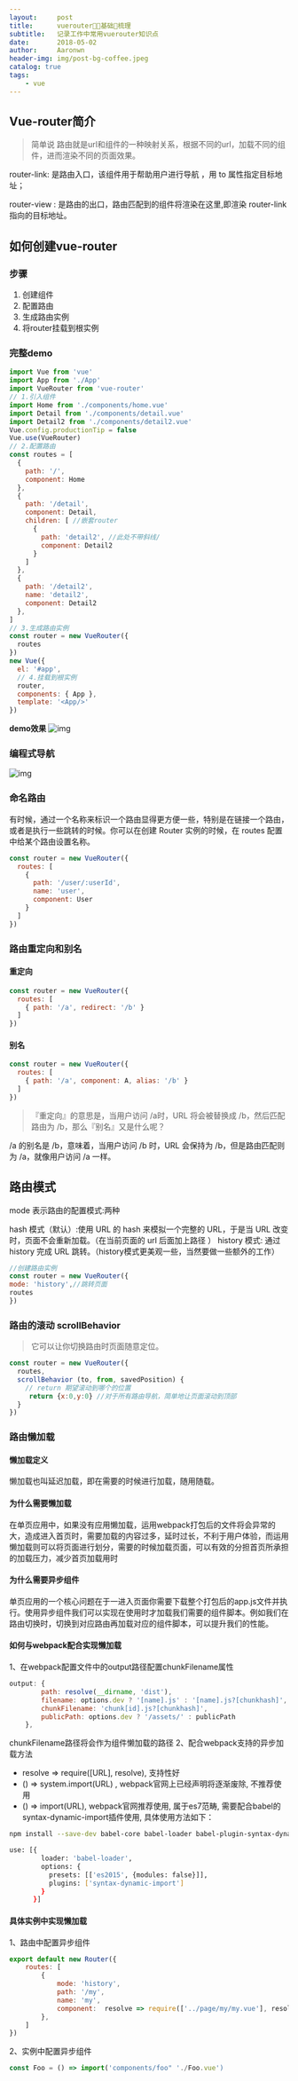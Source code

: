 ```yaml
---
layout:     post
title:      vuerouter基础梳理
subtitle:   记录工作中常用vuerouter知识点
date:       2018-05-02
author:     Aaronwn
header-img: img/post-bg-coffee.jpeg
catalog: true
tags:
    - vue
---
```



## Vue-router简介

> 简单说 路由就是url和组件的一种映射关系，根据不同的url，加载不同的组件，进而渲染不同的页面效果。

router-link: 是路由入口，该组件用于帮助用户进行导航 ，用 to 属性指定目标地址；

router-view : 是路由的出口，路由匹配到的组件将渲染在这里,即渲染 router-link指向的目标地址。

## 如何创建vue-router
### 步骤
1. 创建组件
2. 配置路由
3. 生成路由实例
4. 将router挂载到根实例
### 完整demo
``` js
import Vue from 'vue'
import App from './App'
import VueRouter from 'vue-router'
// 1.引入组件
import Home from './components/home.vue'
import Detail from './components/detail.vue'
import Detail2 from './components/detail2.vue'
Vue.config.productionTip = false
Vue.use(VueRouter)
// 2.配置路由
const routes = [
  {
    path: '/',
    component: Home
  },
  {
    path: '/detail',
    component: Detail,
    children: [ //嵌套router
      {
        path: 'detail2', //此处不带斜线/
        component: Detail2
      }
    ]
  },
  {
    path: '/detail2',
    name: 'detail2',
    component: Detail2
  },
]
// 3.生成路由实例
const router = new VueRouter({
  routes
})
new Vue({
  el: '#app',
  // 4.挂载到根实例
  router,
  components: { App },
  template: '<App/>'
})
```
**demo效果**
![img](/img/in-post/vue-router-demo1.jpg)

### 编程式导航
![img](/img/in-post/vue-router-js.jpg)

### 命名路由
有时候，通过一个名称来标识一个路由显得更方便一些，特别是在链接一个路由，或者是执行一些跳转的时候。你可以在创建 Router 实例的时候，在 routes 配置中给某个路由设置名称。
```js
const router = new VueRouter({
  routes: [
    {
      path: '/user/:userId',
      name: 'user',
      component: User
    }
  ]
})
```

### 路由重定向和别名

#### 重定向
```js
const router = new VueRouter({
  routes: [
    { path: '/a', redirect: '/b' }
  ]
})
```
#### 别名
``` js
const router = new VueRouter({
  routes: [
    { path: '/a', component: A, alias: '/b' }
  ]
})
```
> 『重定向』的意思是，当用户访问 /a时，URL 将会被替换成 /b，然后匹配路由为 /b，那么『别名』又是什么呢？

/a 的别名是 /b，意味着，当用户访问 /b 时，URL 会保持为 /b，但是路由匹配则为 /a，就像用户访问 /a 一样。
## 路由模式

mode 表示路由的配置模式:两种

hash 模式（默认）:使用 URL 的 hash 来模拟一个完整的 URL，于是当 URL 改变时，页面不会重新加载。（在当前页面的 url 后面加上路径 ）
history 模式: 通过history 完成 URL 跳转。（history模式更美观一些，当然要做一些额外的工作）

```js
//创建路由实例 
const router = new VueRouter({
mode: 'history',//跳转页面
routes
})
```

### 路由的滚动 scrollBehavior 

>它可以让你切换路由时页面随意定位。

``` js
const router = new VueRouter({
  routes,
  scrollBehavior (to, from, savedPosition) {
    // return 期望滚动到哪个的位置
     return {x:0,y:0} //对于所有路由导航，简单地让页面滚动到顶部
  }
})

```

### 路由懒加载

#### 懒加载定义
懒加载也叫延迟加载，即在需要的时候进行加载，随用随载。

#### 为什么需要懒加载

在单页应用中，如果没有应用懒加载，运用webpack打包后的文件将会异常的大，造成进入首页时，需要加载的内容过多，延时过长，不利于用户体验，而运用懒加载则可以将页面进行划分，需要的时候加载页面，可以有效的分担首页所承担的加载压力，减少首页加载用时

#### 为什么需要异步组件
单页应用的一个核心问题在于一进入页面你需要下载整个打包后的app.js文件并执行。使用异步组件我们可以实现在使用时才加载我们需要的组件脚本。例如我们在路由切换时，切换到对应路由再加载对应的组件脚本，可以提升我们的性能。

#### 如何与webpack配合实现懒加载
1、在webpack配置文件中的output路径配置chunkFilename属性
``` js
output: {
        path: resolve(__dirname, 'dist'),
        filename: options.dev ? '[name].js' : '[name].js?[chunkhash]',
        chunkFilename: 'chunk[id].js?[chunkhash]',
        publicPath: options.dev ? '/assets/' : publicPath
    },
```
chunkFilename路径将会作为组件懒加载的路径
2、配合webpack支持的异步加载方法
- resolve => require([URL], resolve), 支持性好
- () => system.import(URL) , webpack官网上已经声明将逐渐废除, 不推荐使用
- () => import(URL), webpack官网推荐使用, 属于es7范畴, 需要配合babel的syntax-dynamic-import插件使用, 具体使用方法如下：
``` bash
npm install --save-dev babel-core babel-loader babel-plugin-syntax-dynamic-import babel-preset-es2015

use: [{
        loader: 'babel-loader',
        options: {
          presets: [['es2015', {modules: false}]],
          plugins: ['syntax-dynamic-import']
        }
      }]
```
#### 具体实例中实现懒加载
1、路由中配置异步组件
```js
export default new Router({
    routes: [
        {
            mode: 'history',
            path: '/my',
            name: 'my',
            component:  resolve => require(['../page/my/my.vue'], resolve),//懒加载
        },
    ]
})
```
2、实例中配置异步组件
```js
const Foo = () => import('components/foo" './Foo.vue')  

```



